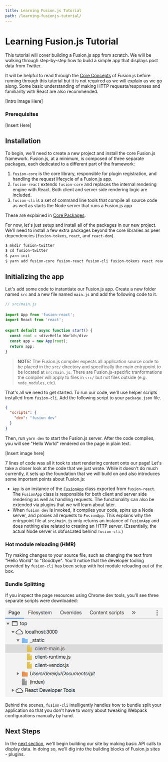 ```yaml
---
title: Learning Fusion.js Tutorial
path: /learning-fusionjs-tutorial/
---
```


# Learning Fusion.js Tutorial

This tutorial will cover building a Fusion.js app from scratch. We will be walking through step-by-step how to build a simple app that displays post data from Twitter.

It will be helpful to read through the [Core Concepts](/docs/core-concepts) of Fusion.js before running through this tutorial but it is not required as we will explain as we go along. Some basic understanding of making HTTP requests/responses and familiarity with React are also recommended.

[Intro Image Here]

### Prerequisites

[Insert Here]

## Installation

To begin, we'll need to create a new project and install the core Fusion.js framework. Fusion.js, at a minimum, is composed of three separate packages, each dedicated to a different part of the framework:

1. `fusion-core` is the core library, responsible for plugin registration, and handling the request lifecycle of a Fusion.js app.
2. `fusion-react` extends `fusion-core` and replaces the internal rendering engine with React. Both client and server side rendering logic are included.
3. `fusion-cli` is a set of command line tools that compile all source code as well as starts the Node server that runs a Fusion.js app

These are explained in [Core Packages](/docs/core-concepts/core-packages).

For now, let's just setup and install all of the packages in our new project. We'll need to install a few extra packages beyond the core libraries as peer dependencies (`fusion-tokens`, `react`, and `react-dom`).

```sh
$ mkdir fusion-twitter
$ cd fusion-twitter
$ yarn init
$ yarn add fusion-core fusion-react fusion-cli fusion-tokens react react-dom
```

## Initializing the app

Let's add some code to instantiate our Fusion.js app. Create a new folder named `src` and a new file named `main.js` and add the following code to it.

```js
// src/main.js

import App from 'fusion-react';
import React from 'react';

export default async function start() {
  const root = <div>Hello World</div>
  const app = new App(root);
  return app;
}
```

> **NOTE:** The Fusion.js compiler expects all application source code to be placed in the `src/` directory and specifically the main entrypoint to be located at `src/main.js`. There are Fusion.js-specific tranformations the compiler will apply to files in `src/` but not files outside (e.g. `node_modules`, etc).

That's all we need to get started. To run our code, we'll use helper scripts installed from `fusion-cli`. Add the following script to your `package.json` file.

```json
{
  "scripts": {
    "dev": "fusion dev"
  }
}
```

Then, run `yarn dev` to start the Fusion.js server. After the code compiles, you will see "Hello World" rendered on the page in plain text.

[Insert image here]

7 lines of code was all it took to start rendering content onto our page! Let's take a closer look at the code that we just wrote. While it doesn't do much currently, it sets up the foundation that we will build on and also introduces some important points about Fusion.js:

* `App` is an instance of the [`FusionApp`](/api/fusion-core#app) class exported from `fusion-react`. The `FusionApp` class is responsible for both client and server side rendering as well as handling requests. The functionality can also be extended via plugins that we will learn about later.
* When `fusion dev` is invoked, it compiles your code, spins up a Node server, and proxies all requests to `FusionApp`. This explains why the entrypoint file at `src/main.js` only returns an instance of `FusionApp` and does nothing else related to creating an HTTP server. (Essentially, the actual Node server is obfuscated behind `fusion-cli`.)

### Hot module reloading (HMR)

Try making changes to your source file, such as changing the text from "Hello World" to "Goodbye". You'll notice that the developer tooling provided by `fusion-cli` has been setup with hot module reloading out of the box.

### Bundle Splitting

If you inspect the page resources using Chrome dev tools, you'll see three separate scripts were downloaded:

![Bundle Splitting](bundle-splitting.png)

Behind the scenes, `fusion-cli` intelligently handles how to bundle split your application so that you don't have to worry about tweaking Webpack configurations manually by hand.

## Next Steps

In the [next section](/docs/learning-fusionjs-tutorial/plugins), we'll begin building our site by making basic API calls to display data. In doing so, we'll dig into the building blocks of Fusion.js sites - plugins.
